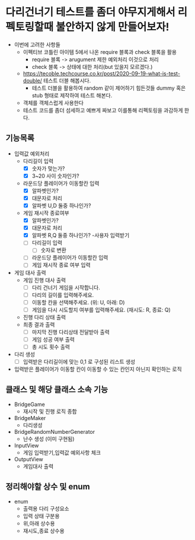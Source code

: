 # 다리건너기 테스트를 좀더 야무지게해서 리펙토링할때 불안하지 않게 만들어보자!
- 이번에 고려한 사항들
  - 이펙티브 코틀린 아이템 5에서 나온 require 블록과 check 블록을 활용
    - require 블록 -> arugument 제한 예외처리 이것으로 처리
    - check 블록 -> 상태에 대한 처리(but 있을지 모르겠다.)
  - https://tecoble.techcourse.co.kr/post/2020-09-19-what-is-test-double/ 테스트 더블 해봅시다. 
    - 테스트 더블을 활용하여 random 같이 제어하기 힘든것들 dummy 혹은 stub 형태로 제작하여 테스트 해본다.
  - 객체를 객체스럽게 사용한다 
  - 테스트 코드를 좀더 섬세하고 예쁘게 짜보고 이를통해 리펙토링을 과감하게 한다.



## 기능목록
- 입력값 예외처리
  - 다리길이 입력
    - [x] 숫자가 맞는가?
    - [x] 3~20 사이 숫자인가?
  - 라운드당 플레이어가 이동할칸 입력
    - [x] 알파벳인가?
    - [x] 대문자로 처리
    - [x] 알파벳 U,D 둘중 하나인가? 
  - 게임 재시작 종료여부 
    - [x] 알파벳인가?
    - [x] 대문자로 처리
    - [x] 알파벳 R,Q 둘중 하나인가? 
-사용자 입력받기
    - [ ] 다리길이 입력
      - [ ] 숫자로 변환
    - [ ] 라운드당 플레이어가 이동할칸 입력
    - [ ] 게임 재시작 종료 여부 입력 
- 게임 대사 출력
  - 게임 진행 대사 출력 
    - [ ] 다리 건너기 게임을 시작합니다.
    - [ ] 다리의 길이를 입력해주세요. 
    - [ ] 이동할 칸을 선택해주세요. (위: U, 아래: D)
    - [ ] 게임을 다시 시도할지 여부를 입력해주세요. (재시도: R, 종료: Q)
  - 진행 다리 상태 출력
  - 최종 결과 출력
    - [ ] 마지막 진행 다리상태 전달받아 출력
    - [ ] 게임 성공 여부 출력
    - [ ] 총 시도 횟수 출력
- 다리 생성
  - [ ] 입력받은 다리길이에 맞는 0,1 로 구성된 리스트 생성
- 입력받은 플레이어가 이동할 칸이 이동할 수 있는 칸인지 아닌지 확인하는 로직




## 클래스 및 해당 클래스 소속 기능
- BridgeGame
  - 재시작 및 진행 로직 종합
- BridgeMaker
  - 다리생성
- BridgeRandomNumberGenerator
  - 난수 생성 (이미 구현됨)
- InputView
  - 게임 입력받기,입력값 예외사항 체크
- OutputView
  - 게임대사 출력
## 정리해야할 상수 및 enum
- enum
  - 출력용 다리 구성요소
  - 입력 상태 구분용 
  - 위,아래 상수용
  - 재시도,종료 상수용
